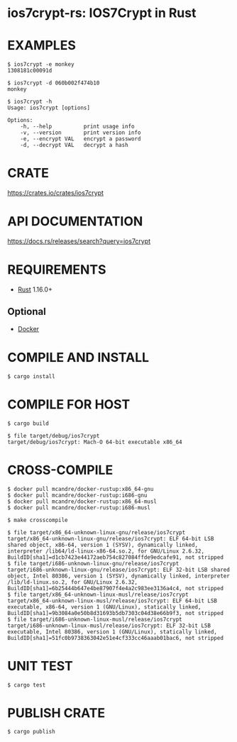# ios7crypt-rs: IOS7Crypt in Rust

# EXAMPLES

```console
$ ios7crypt -e monkey
1308181c00091d

$ ios7crypt -d 060b002f474b10
monkey

$ ios7crypt -h
Usage: ios7crypt [options]

Options:
    -h, --help          print usage info
    -v, --version       print version info
    -e, --encrypt VAL   encrypt a password
    -d, --decrypt VAL   decrypt a hash
```

# CRATE

https://crates.io/crates/ios7crypt

# API DOCUMENTATION

https://docs.rs/releases/search?query=ios7crypt

# REQUIREMENTS

* [Rust](http://www.rust-lang.org/) 1.16.0+

## Optional

* [Docker](https://www.docker.com)

# COMPILE AND INSTALL

```console
$ cargo install
```

# COMPILE FOR HOST

```console
$ cargo build

$ file target/debug/ios7crypt
target/debug/ios7crypt: Mach-O 64-bit executable x86_64
```

# CROSS-COMPILE

```console
$ docker pull mcandre/docker-rustup:x86_64-gnu
$ docker pull mcandre/docker-rustup:i686-gnu
$ docker pull mcandre/docker-rustup:x86_64-musl
$ docker pull mcandre/docker-rustup:i686-musl

$ make crosscompile

$ file target/x86_64-unknown-linux-gnu/release/ios7crypt
target/x86_64-unknown-linux-gnu/release/ios7crypt: ELF 64-bit LSB shared object, x86-64, version 1 (SYSV), dynamically linked, interpreter /lib64/ld-linux-x86-64.so.2, for GNU/Linux 2.6.32, BuildID[sha1]=d1cb7423e44172aeb754c827084ffde9edcafe91, not stripped
$ file target/i686-unknown-linux-gnu/release/ios7crypt
target/i686-unknown-linux-gnu/release/ios7crypt: ELF 32-bit LSB shared object, Intel 80386, version 1 (SYSV), dynamically linked, interpreter /lib/ld-linux.so.2, for GNU/Linux 2.6.32, BuildID[sha1]=6b25444b647e4be87907f4e4a2c983ee3136a4c4, not stripped
$ file target/x86_64-unknown-linux-musl/release/ios7crypt
target/x86_64-unknown-linux-musl/release/ios7crypt: ELF 64-bit LSB executable, x86-64, version 1 (GNU/Linux), statically linked, BuildID[sha1]=9b3084a0e50b8d31693b5db7303c04d38e66b9f3, not stripped
$ file target/i686-unknown-linux-musl/release/ios7crypt
target/i686-unknown-linux-musl/release/ios7crypt: ELF 32-bit LSB executable, Intel 80386, version 1 (GNU/Linux), statically linked, BuildID[sha1]=51fc0b9738363042e51e4cf333cc46aaab01bac6, not stripped
```

# UNIT TEST

```console
$ cargo test
```

# PUBLISH CRATE

```console
$ cargo publish
```
